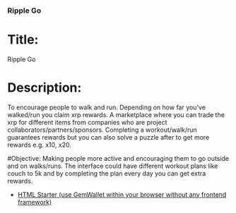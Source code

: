 ### Ripple Go

# Title: 
Ripple Go

# Description: 
To encourage people to walk and run. Depending on how far you've walked/run you claim xrp rewards. A marketplace where you can trade the xrp for different items from companies who are project collaborators/partners/sponsors. Completing a workout/walk/run guarantees rewards but you can also solve a puzzle after to get more rewards e.g. x10, x20. 

#Objective: 
Making people more active and encouraging them to go outside and on walks/runs. The interface could have different workout plans like couch to 5k and by completing the plan every day you can get extra rewards.

- [HTML Starter (use GemWallet within your browser without any frontend framework)](/html-starter/)
